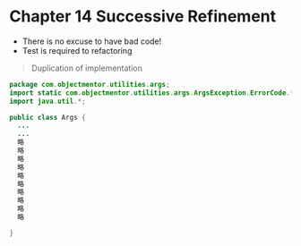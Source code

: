 # Chapter 14 Successive Refinement

- There is no excuse to have bad code!
- Test is required to refactoring


> Duplication of implementation

```java
package com.objectmentor.utilities.args;
import static com.objectmentor.utilities.args.ArgsException.ErrorCode.*; 
import java.util.*;

public class Args {
  ...
  ...
  略
  略
  略
  略
  略
  略
  略
  略
  略
  略

}

```